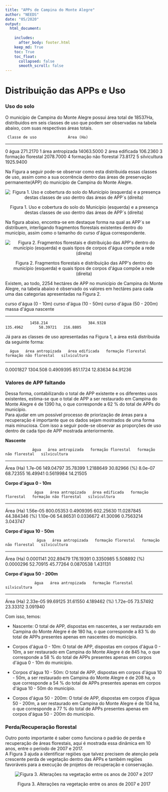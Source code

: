 ```yaml
---
title: "APPs de Campina do Monte Alegre"
author: "NEEDS"
date: "05/2020"
output: 
  html_document:
     
    includes:
      after_body: footer.html
    keep_md: True
    toc: True
    toc_float:
      collapsed: false
      smooth_scroll: false
---
```















# Distribuição das APPs e Uso 
### Uso do solo

  O município de Campina do Monte Alegre possui área total de 18537Ha, distribuidos em seis classes de uso que podem ser observadas na tabela abaixo, com suas respectivas áreas totais.

     Classe de uso              Área (Ha)
---  -----------------------  -----------
0    água                        271.2170
1    área antropizada          14063.5000
2    área edificada              106.2360
3    formação florestal         2078.7000
4    formação não florestal       73.8172
5    silvicultura               1925.9400

  Na Figura a seguir pode-se observar como esta distribuida essas classes de uso, assim como a sua ocorrência dentro das áreas de preservação permanente(APP) do município de Campina do Monte Alegre. 
<div class="figure" style="text-align: center">
<img src="Template_CMA_files/figure-html/Uso de solo do Município-1.png" alt="Figura 1. Uso e cobertura do solo do Município (esquerda) e a presença destas classes de uso dentro das áreas de APP´s (direita)"  />
<p class="caption">Figura 1. Uso e cobertura do solo do Município (esquerda) e a presença destas classes de uso dentro das áreas de APP´s (direita)</p>
</div>
  
  Na figura abaixo, encontra-se em destaque forma na qual as APP´s se distribuem, interligando fragmentos florestais existentes dentro do município, assim como o tamanho do curso d'água correspondente.
<div class="figure" style="text-align: center">
<img src="Template_CMA_files/figure-html/Florestas e tipos de APP-1.png" alt="Figura 2. Fragmentos florestais e distribuição das APP's dentro do município (esquerda) e quais tipos de corpos d'água compõe a rede (direita)"  />
<p class="caption">Figura 2. Fragmentos florestais e distribuição das APP's dentro do município (esquerda) e quais tipos de corpos d'água compõe a rede (direita)</p>
</div>

  Existem, ao todo, 2254 hectáres de APP no município de Campina do Monte Alegre, na tabela abaixo é observado os valores em hectáres para cada uma das categorias apresentadas na Figura 2.


 curso d'água (0 - 10m)   curso d'água (10 - 50m)   curso d'água (50 - 200m)   massa d'água   nascente
-----------------------  ------------------------  -------------------------  -------------  ---------
               1458.214                  384.9328                   135.4962       58.39721   216.8805

  Já para as classes de uso apresentadas na Figura 1, a área está distribuida da seguinte forma:


      água   área antropizada   área edificada   formação florestal   formação não florestal   silvicultura
----------  -----------------  ---------------  -------------------  -----------------------  -------------
 0.0001827           1304.508        0.4909395             851.1724                 12.83634       84.91236
  
  
### Valores de APP faltando
  Dessa forma, contabilizando o total de APP existente e os diferentes usos existentes, estima-se que o total de APP a ser restaurado em Campina do Monte Alegre é de 1390 ha, o que corresponde a 62 % do total de APPs do município.  
  Para ajudar em um possível processo de priorização de áreas para a recuperação é importante que os dados sejam mostrados de uma forma mais minuciosa. Com isso a seguir pode-se observar as proporções de uso dentro de cada tipo de APP mostrada anteriormente.
  

  **Nascente**

                água   área antropizada   formação florestal   formação não florestal   silvicultura
----------  --------  -----------------  -------------------  -----------------------  -------------
Área (Ha)    1.7e-06          149.04797             35.78399                1.2188649       30.82966
(%)          8.0e-07           68.72355             16.49941                0.5619984       14.21505
 
  **Corpo d'água 0 - 10m**

                 água   área antropizada   área edificada   formação florestal   formação não florestal   silvicultura
----------  ---------  -----------------  ---------------  -------------------  -----------------------  -------------
Área (Ha)    1.56e-05          800.05353        0.4909395            602.25630               11.0287845      44.384346
(%)          1.10e-06           54.86531        0.0336672             41.30096                0.7563214       3.043747
  
  **Corpo d'água 10 - 50m**

                  água   área antropizada   formação florestal   formação não florestal   silvicultura
----------  ----------  -----------------  -------------------  -----------------------  -------------
Área (Ha)    0.0001141          202.89479            176.19391                0.3350985       5.508892
(%)          0.0000296           52.70915             45.77264                0.0870538       1.431131
 
  **Corpo d'água 50 - 200m**

                 água   área antropizada   formação florestal   silvicultura
----------  ---------  -----------------  -------------------  -------------
Área (Ha)    2.33e-05           99.69125             31.61550       4.189462
(%)          1.72e-05           73.57492             23.33312       3.091940

  Com isso, temos:  
  
  * Nascente: O total de APP, dispostas em nascentes, a ser restaurado em Campina do Monte Alegre é de 180 ha, o que corresponde a 83 % do total de APPs presentes apenas em nascentes do município.
  
  * Corpos d'água 0 - 10m: O total de APP, dispostas em corpos d'água 0 - 10m, a ser restaurado em Campina do Monte Alegre é de 845 ha, o que corresponde a 58 % do total de APPs presentes apenas em corpos d'água 0 - 10m do município.

  * Corpos d'água 10 - 50m: O total de APP, dispostas em corpos d'água 10 - 50m, a ser restaurado em Campina do Monte Alegre é de 208 ha, o que corresponde a 54 % do total de APPs presentes apenas em corpos d'água 10 - 50m do município.

  * Corpos d'água 50 - 200m: O total de APP, dispostas em corpos d'água 50 - 200m, a ser restaurado em Campina do Monte Alegre é de 104 ha, o que corresponde a 77 % do total de APPs presentes apenas em corpos d'água 50 - 200m do município.
  
### Perda/Recuperação florestal

Outro ponto importante é saber como funciona o padrão de perda e recuperação de áreas florestais, aqui é mostrada essa dinâmica em 10 anos, entre o período de 2007 e 2017.  
A Figura 3 ajuda a identificar regiões que talvez precisem de atenção pela crescente perda de vegetação dentro das APPs e também regiões favoráveis para a execução de projetos de recuperação e conservação. 


<div class="figure" style="text-align: center">
<img src="Template_CMA_files/figure-html/unnamed-chunk-2-1.png" alt="Figura 3. Alterações na vegetação entre os anos de 2007 e 2017"  />
<p class="caption">Figura 3. Alterações na vegetação entre os anos de 2007 e 2017</p>
</div>
